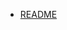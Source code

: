 - [README](/README.md)

<footer id="mb-footer" style="margin-left: 15px;margin-top: 10px"></footer>
